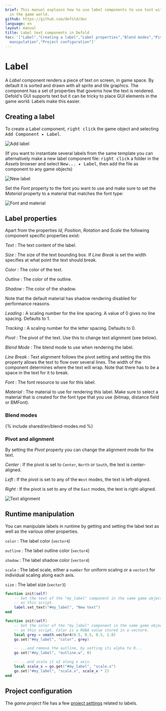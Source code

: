 ```yaml
---
brief: This manual explains how to use label components to use text with game objects
  in the game world.
github: https://github.com/defold/doc
language: en
layout: manual
title: Label text components in Defold
toc: '["Label","Creating a label","Label properties","Blend modes","Pivot and alignment","Runtime
  manipulation","Project configuration"]'
---
```


# Label

A *Label* component renders a piece of text on screen, in game space. By default it is sorted and drawn with all sprite and tile graphics. The component has a set of properties that governs how the text is rendered. Defold's GUI supports text but it can be tricky to place GUI elements in the game world. Labels make this easier.

## Creating a label

To create a Label component, <kbd>right click</kbd> the game object and selecting <kbd>Add Component ▸ Label</kbd>.

![Add label](../images/label/add_label.png)

(If you want to instantiate several labels from the same template you can alternatively make a new label component file: <kbd>right click</kbd> a folder in the *Assets* browser and select <kbd>New... ▸ Label</kbd>, then add the file as component to any game objects)

![New label](../images/label/label.png)

Set the *Font* property to the font you want to use and make sure to set the *Material* property to a material that matches the font type:

![Font and material](../images/label/font_material.png)

## Label properties

Apart from the properties *Id*, *Position*, *Rotation* and *Scale* the following component specific properties exist:

*Text*
: The text content of the label.

*Size*
: The size of the text bounding box. If *Line Break* is set the width specifies at what point the text should break.

*Color*
: The color of the text.

*Outline*
: The color of the outline.

*Shadow*
: The color of the shadow.

<div class='sidenote' markdown='1'>
Note that the default material has shadow rendering disabled for performance reasons.
</div>

*Leading*
: A scaling number for the line spacing. A value of 0 gives no line spacing. Defaults to 1.

*Tracking*
: A scaling number for the letter spacing. Defaults to 0.

*Pivot*
: The pivot of the text. Use this to change text alignment (see below).

*Blend Mode*
: The blend mode to use when rendering the label.

*Line Break*
: Text alignment follows the pivot setting and setting the this property allows the text to flow over several lines. The width of the component determines where the text will wrap. Note that there has to be a space in the text for it to break.

*Font*
: The font resource to use for this label.

*Material*
: The material to use for rendering this label. Make sure to select a material that is created for the font type that you use (bitmap, distance field or BMFont).

### Blend modes
{% include shared/en/blend-modes.md %}

### Pivot and alignment

By setting the *Pivot* property you can change the alignment mode for the text.

*Center*
: If the pivot is set to `Center`, `North` or `South`, the text is center-aligned.

*Left*
: If the pivot is set to any of the `West` modes, the text is left-aligned.

*Right*
: If the pivot is set to any of the `East` modes, the text is right-aligned.

![Text alignment](../images/label/align.png)

## Runtime manipulation

You can manipulate labels in runtime by getting and setting the label text as well as the various other properties.

`color`
: The label color (`vector4`)

`outline`
: The label outline color (`vector4`)

`shadow`
: The label shadow color (`vector4`)

`scale`
: The label scale, either a `number` for uniform scaling or a `vector3` for individual scaling along each axis.

`size`
: The label size (`vector3`)

```lua
function init(self)
    -- Set the text of the "my_label" component in the same game object
    -- as this script.
    label.set_text("#my_label", "New text")
end
```

```lua
function init(self)
    -- Set the color of the "my_label" component in the same game object
    -- as this script. Color is a RGBA value stored in a vector4.
    local grey = vmath.vector4(0.5, 0.5, 0.5, 1.0)
    go.set("#my_label", "color", grey)

    -- ...and remove the outline, by setting its alpha to 0...
    go.set("#my_label", "outline.w", 0)

    -- ...and scale it x2 along x axis.
    local scale_x = go.get("#my_label", "scale.x")
    go.set("#my_label", "scale.x", scale_x * 2)
end
```

## Project configuration

The *game.project* file has a few [project settings](/manuals/project-settings#label) related to labels.